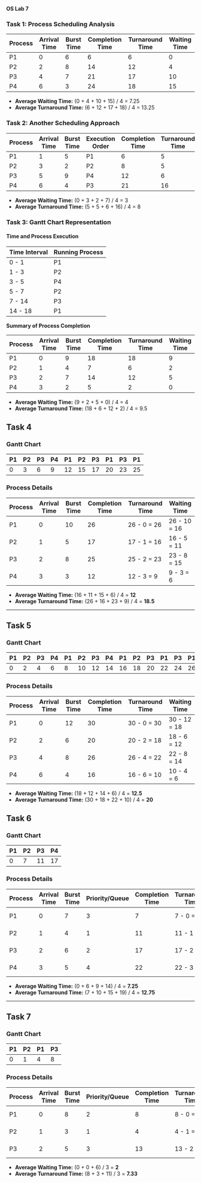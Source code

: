 **OS Lab 7**

### Task 1: Process Scheduling Analysis

| Process | Arrival Time | Burst Time | Completion Time | Turnaround Time | Waiting Time |
|---------|-------------|------------|----------------|----------------|--------------|
| P1      | 0           | 6          | 6              | 6              | 0            |
| P2      | 2           | 8          | 14             | 12             | 4            |
| P3      | 4           | 7          | 21             | 17             | 10           |
| P4      | 6           | 3          | 24             | 18             | 15           |

- **Average Waiting Time:** (0 + 4 + 10 + 15) / 4 = 7.25
- **Average Turnaround Time:** (6 + 12 + 17 + 18) / 4 = 13.25

### Task 2: Another Scheduling Approach

| Process | Arrival Time | Burst Time | Execution Order | Completion Time | Turnaround Time | Waiting Time |
|---------|-------------|------------|----------------|----------------|----------------|--------------|
| P1      | 1           | 5          | P1             | 6              | 5              | 0            |
| P2      | 3           | 2          | P2             | 8              | 5              | 3            |
| P3      | 5           | 9          | P4             | 12             | 6              | 2            |
| P4      | 6           | 4          | P3             | 21             | 16             | 7            |

- **Average Waiting Time:** (0 + 3 + 2 + 7) / 4 = 3
- **Average Turnaround Time:** (5 + 5 + 6 + 16) / 4 = 8

### Task 3: Gantt Chart Representation

#### Time and Process Execution
| Time Interval | Running Process |
|--------------|----------------|
| 0 - 1        | P1             |
| 1 - 3        | P2             |
| 3 - 5        | P4             |
| 5 - 7        | P2             |
| 7 - 14       | P3             |
| 14 - 18      | P1             |

**Summary of Process Completion**

| Process | Arrival Time | Burst Time | Completion Time | Turnaround Time | Waiting Time |
|---------|-------------|------------|----------------|----------------|--------------|
| P1      | 0           | 9          | 18             | 18             | 9            |
| P2      | 1           | 4          | 7              | 6              | 2            |
| P3      | 2           | 7          | 14             | 12             | 5            |
| P4      | 3           | 2          | 5              | 2              | 0            |

- **Average Waiting Time:** (9 + 2 + 5 + 0) / 4 = 4
- **Average Turnaround Time:** (18 + 6 + 12 + 2) / 4 = 9.5

## Task 4

### Gantt Chart
| P1  | P2  | P3  | P4  | P1  | P2  | P3  | P1  | P3  | P1  |
|-----|-----|-----|-----|-----|-----|-----|-----|-----|-----|
| 0   | 3   | 6   | 9   | 12  | 15  | 17  | 20  | 23  | 25  | 26  |

### Process Details
| Process | Arrival Time | Burst Time | Completion Time | Turnaround Time | Waiting Time |
|---------|-------------|------------|----------------|----------------|--------------|
| P1      | 0           | 10         | 26             | 26 - 0 = 26    | 26 - 10 = 16 |
| P2      | 1           | 5          | 17             | 17 - 1 = 16    | 16 - 5 = 11  |
| P3      | 2           | 8          | 25             | 25 - 2 = 23    | 23 - 8 = 15  |
| P4      | 3           | 3          | 12             | 12 - 3 = 9     | 9 - 3 = 6    |

- **Average Waiting Time:** (16 + 11 + 15 + 6) / 4 = **12**
- **Average Turnaround Time:** (26 + 16 + 23 + 9) / 4 = **18.5**

---

## Task 5

### Gantt Chart
| P1  | P2  | P3  | P4  | P1  | P2  | P3  | P4  | P1  | P2  | P3  | P1  | P3  | P1  | P1  |
|-----|-----|-----|-----|-----|-----|-----|-----|-----|-----|-----|-----|-----|-----|-----|
| 0   | 2   | 4   | 6   | 8   | 10  | 12  | 14  | 16  | 18  | 20  | 22  | 24  | 26  | 28  | 30 |

### Process Details
| Process | Arrival Time | Burst Time | Completion Time | Turnaround Time | Waiting Time |
|---------|-------------|------------|----------------|----------------|--------------|
| P1      | 0           | 12         | 30             | 30 - 0 = 30    | 30 - 12 = 18 |
| P2      | 2           | 6          | 20             | 20 - 2 = 18    | 18 - 6 = 12  |
| P3      | 4           | 8          | 26             | 26 - 4 = 22    | 22 - 8 = 14  |
| P4      | 6           | 4          | 16             | 16 - 6 = 10    | 10 - 4 = 6   |

- **Average Waiting Time:** (18 + 12 + 14 + 6) / 4 = **12.5**
- **Average Turnaround Time:** (30 + 18 + 22 + 10) / 4 = **20**

## Task 6

### Gantt Chart
| P1  | P2  | P3  | P4  |
|-----|-----|-----|-----|
| 0   | 7   | 11  | 17  | 22 |

### Process Details
| Process | Arrival Time | Burst Time | Priority/Queue | Completion Time | Turnaround Time | Waiting Time |
|---------|-------------|------------|---------------|----------------|----------------|--------------|
| P1      | 0           | 7          | 3             | 7              | 7 - 0 = 7      | 7 - 7 = 0    |
| P2      | 1           | 4          | 1             | 11             | 11 - 1 = 10    | 10 - 4 = 6   |
| P3      | 2           | 6          | 2             | 17             | 17 - 2 = 15    | 15 - 6 = 9   |
| P4      | 3           | 5          | 4             | 22             | 22 - 3 = 19    | 19 - 5 = 14  |

- **Average Waiting Time:** (0 + 6 + 9 + 14) / 4 = **7.25**
- **Average Turnaround Time:** (7 + 10 + 15 + 19) / 4 = **12.75**

---

## Task 7

### Gantt Chart
| P1  | P2  | P1  | P3  |
|-----|-----|-----|-----|
| 0   | 1   | 4   | 8   | 13 |

### Process Details
| Process | Arrival Time | Burst Time | Priority/Queue | Completion Time | Turnaround Time | Waiting Time |
|---------|-------------|------------|---------------|----------------|----------------|--------------|
| P1      | 0           | 8          | 2             | 8              | 8 - 0 = 8      | 8 - 8 = 0    |
| P2      | 1           | 3          | 1             | 4              | 4 - 1 = 3      | 3 - 3 = 0    |
| P3      | 2           | 5          | 3             | 13             | 13 - 2 = 11    | 11 - 5 = 6   |

- **Average Waiting Time:** (0 + 0 + 6) / 3 = **2**
- **Average Turnaround Time:** (8 + 3 + 11) / 3 = **7.33**

